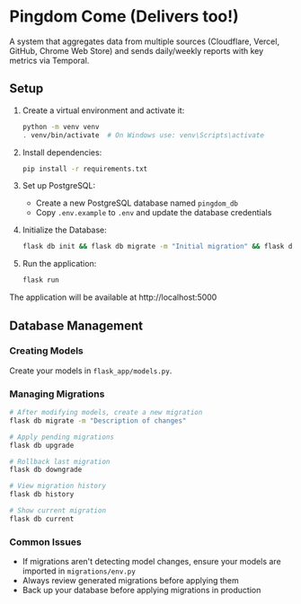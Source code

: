 # Pingdom Come (Delivers too!)
A system that aggregates data from multiple sources (Cloudflare, Vercel, GitHub, Chrome Web Store) and sends daily/weekly reports with key metrics via Temporal.

## Setup

1. Create a virtual environment and activate it:
   ```bash
   python -m venv venv
   . venv/bin/activate  # On Windows use: venv\Scripts\activate
   ```

2. Install dependencies:
   ```bash
   pip install -r requirements.txt
   ```

3. Set up PostgreSQL:
   - Create a new PostgreSQL database named `pingdom_db`
   - Copy `.env.example` to `.env` and update the database credentials

4. Initialize the Database:
   ```bash
   flask db init && flask db migrate -m "Initial migration" && flask db upgrade
   ```

5. Run the application:
   ```bash
   flask run
   ```

The application will be available at http://localhost:5000

## Database Management

### Creating Models
Create your models in `flask_app/models.py`.

### Managing Migrations
```bash
# After modifying models, create a new migration
flask db migrate -m "Description of changes"

# Apply pending migrations
flask db upgrade

# Rollback last migration
flask db downgrade

# View migration history
flask db history

# Show current migration
flask db current
```

### Common Issues
- If migrations aren't detecting model changes, ensure your models are imported in `migrations/env.py`
- Always review generated migrations before applying them
- Back up your database before applying migrations in production
